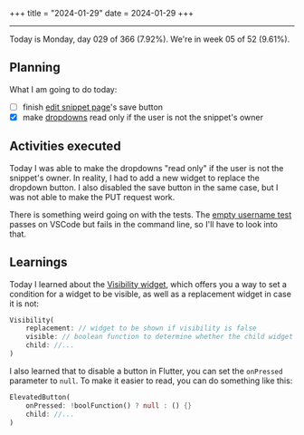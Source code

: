 +++
title = "2024-01-29"
date = 2024-01-29
+++

---

Today is Monday, day 029 of 366 (7.92%). We're in week 05 of 52 (9.61%).

## Planning

What I am going to do today:

- [ ] finish [edit snippet page](https://github.com/OmnicodeSolutions/luisa_drf_flutter_client/blob/main/lib/edit_snippet.dart)'s save button
- [x] make [dropdowns](https://github.com/OmnicodeSolutions/luisa_drf_flutter_client/blob/ab2e876bc3079127b01983f32ff9eb557de71c3b/lib/edit_snippet.dart#L192C21-L234C23) read only if the user is not the snippet's owner

## Activities executed

Today I was able to make the dropdowns "read only" if the user is not the snippet's owner. In reality, I had to add a new widget to replace the dropdown button. I also disabled the save button in the same case, but I was not able to make the PUT request work.

There is something weird going on with the tests. The [empty username test](https://github.com/OmnicodeSolutions/luisa_drf_flutter_client/blob/15f4b7f494e16db93940d156ffc2f269ed7e4e55/test/login_test.dart#L46C3-L59C6) passes on VSCode but fails in the command line, so I'll have to look into that.

## Learnings

Today I learned about the [Visibility widget](https://api.flutter.dev/flutter/widgets/Visibility-class.html), which offers you a way to set a condition for a widget to be visible, as well as a replacement widget in case it is not:

```dart
Visibility(
    replacement: // widget to be shown if visibility is false
    visible: // boolean function to determine whether the child widget is visible,
    child: //...
)
```

I also learned that to disable a button in Flutter, you can set the `onPressed` parameter to `null`. To make it easier to read, you can do something like this:

```dart
ElevatedButton(
    onPressed: !boolFunction() ? null : () {}
    child: //...
)
```
